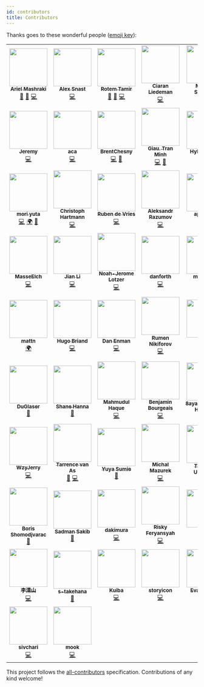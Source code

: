```yaml
---
id: contributors
title: Contributors
---
```


Thanks goes to these wonderful people ([emoji key](https://allcontributors.org/docs/en/emoji-key)):

<!-- ALL-CONTRIBUTORS-LIST:START - Do not remove or modify this section -->
<!-- prettier-ignore-start -->
<!-- markdownlint-disable -->
<table>
  <tr>
    <td align="center"><a href="https://github.com/a8m"><img src="https://avatars.githubusercontent.com/u/7413593?v=4?s=100" width="100px;" alt=""/><br /><sub><b>Ariel Mashraki</b></sub></a><br /><a href="#maintenance-a8m" title="Maintenance">🚧</a> <a href="https://github.com/ent/ent/commits?author=a8m" title="Documentation">📖</a> <a href="https://github.com/ent/ent/commits?author=a8m" title="Code">💻</a></td>
    <td align="center"><a href="https://github.com/alexsn"><img src="https://avatars.githubusercontent.com/u/987019?v=4?s=100" width="100px;" alt=""/><br /><sub><b>Alex Snast</b></sub></a><br /><a href="https://github.com/ent/ent/commits?author=alexsn" title="Code">💻</a></td>
    <td align="center"><a href="https://rotemtam.com/"><img src="https://avatars.githubusercontent.com/u/1522681?v=4?s=100" width="100px;" alt=""/><br /><sub><b>Rotem Tamir</b></sub></a><br /><a href="#maintenance-rotemtam" title="Maintenance">🚧</a> <a href="https://github.com/ent/ent/commits?author=rotemtam" title="Documentation">📖</a> <a href="https://github.com/ent/ent/commits?author=rotemtam" title="Code">💻</a></td>
    <td align="center"><a href="https://github.com/cliedeman"><img src="https://avatars.githubusercontent.com/u/3578740?v=4?s=100" width="100px;" alt=""/><br /><sub><b>Ciaran Liedeman</b></sub></a><br /><a href="https://github.com/ent/ent/commits?author=cliedeman" title="Code">💻</a></td>
    <td align="center"><a href="https://www.marwan.io/"><img src="https://avatars.githubusercontent.com/u/16294261?v=4?s=100" width="100px;" alt=""/><br /><sub><b>Marwan Sulaiman</b></sub></a><br /><a href="https://github.com/ent/ent/commits?author=marwan-at-work" title="Code">💻</a></td>
    <td align="center"><a href="https://nathaniel.peiffer.com.au/"><img src="https://avatars.githubusercontent.com/u/8946502?v=4?s=100" width="100px;" alt=""/><br /><sub><b>Nathaniel Peiffer</b></sub></a><br /><a href="https://github.com/ent/ent/commits?author=napei" title="Code">💻</a></td>
    <td align="center"><a href="https://github.com/tmc"><img src="https://avatars.githubusercontent.com/u/3977?v=4?s=100" width="100px;" alt=""/><br /><sub><b>Travis Cline</b></sub></a><br /><a href="https://github.com/ent/ent/commits?author=tmc" title="Code">💻</a></td>
  </tr>
  <tr>
    <td align="center"><a href="https://cloudsjhan.github.io/"><img src="https://avatars.githubusercontent.com/u/7600925?v=4?s=100" width="100px;" alt=""/><br /><sub><b>Jeremy</b></sub></a><br /><a href="https://github.com/ent/ent/commits?author=hantmac" title="Code">💻</a></td>
    <td align="center"><a href="https://github.com/aca"><img src="https://avatars.githubusercontent.com/u/50316549?v=4?s=100" width="100px;" alt=""/><br /><sub><b>aca</b></sub></a><br /><a href="https://github.com/ent/ent/commits?author=aca" title="Code">💻</a></td>
    <td align="center"><a href="https://github.com/BrentChesny"><img src="https://avatars.githubusercontent.com/u/1449435?v=4?s=100" width="100px;" alt=""/><br /><sub><b>BrentChesny</b></sub></a><br /><a href="https://github.com/ent/ent/commits?author=BrentChesny" title="Code">💻</a> <a href="https://github.com/ent/ent/commits?author=BrentChesny" title="Documentation">📖</a></td>
    <td align="center"><a href="https://github.com/giautm"><img src="https://avatars.githubusercontent.com/u/12751435?v=4?s=100" width="100px;" alt=""/><br /><sub><b>Giau. Tran Minh</b></sub></a><br /><a href="https://github.com/ent/ent/commits?author=giautm" title="Code">💻</a> <a href="https://github.com/ent/ent/pulls?q=is%3Apr+reviewed-by%3Agiautm" title="Reviewed Pull Requests">👀</a></td>
    <td align="center"><a href="https://htdvisser.dev/"><img src="https://avatars.githubusercontent.com/u/181308?v=4?s=100" width="100px;" alt=""/><br /><sub><b>Hylke Visser</b></sub></a><br /><a href="https://github.com/ent/ent/commits?author=htdvisser" title="Code">💻</a></td>
    <td align="center"><a href="https://github.com/kerbelp"><img src="https://avatars.githubusercontent.com/u/3934990?v=4?s=100" width="100px;" alt=""/><br /><sub><b>Pavel Kerbel</b></sub></a><br /><a href="https://github.com/ent/ent/commits?author=kerbelp" title="Code">💻</a></td>
    <td align="center"><a href="https://github.com/day-dreams"><img src="https://avatars.githubusercontent.com/u/24593904?v=4?s=100" width="100px;" alt=""/><br /><sub><b>zhangnan</b></sub></a><br /><a href="https://github.com/ent/ent/commits?author=day-dreams" title="Code">💻</a></td>
  </tr>
  <tr>
    <td align="center"><a href="https://github.com/uta-mori"><img src="https://avatars.githubusercontent.com/u/59682979?v=4?s=100" width="100px;" alt=""/><br /><sub><b>mori yuta</b></sub></a><br /><a href="https://github.com/ent/ent/commits?author=uta-mori" title="Code">💻</a> <a href="#translation-uta-mori" title="Translation">🌍</a> <a href="https://github.com/ent/ent/pulls?q=is%3Apr+reviewed-by%3Auta-mori" title="Reviewed Pull Requests">👀</a></td>
    <td align="center"><a href="http://lollyrock.com/"><img src="https://avatars.githubusercontent.com/u/1178413?v=4?s=100" width="100px;" alt=""/><br /><sub><b>Christoph Hartmann</b></sub></a><br /><a href="https://github.com/ent/ent/commits?author=chris-rock" title="Code">💻</a></td>
    <td align="center"><a href="https://github.com/rubensayshi"><img src="https://avatars.githubusercontent.com/u/649160?v=4?s=100" width="100px;" alt=""/><br /><sub><b>Ruben de Vries</b></sub></a><br /><a href="https://github.com/ent/ent/commits?author=rubensayshi" title="Code">💻</a></td>
    <td align="center"><a href="https://keybase.io/ernado"><img src="https://avatars.githubusercontent.com/u/866677?v=4?s=100" width="100px;" alt=""/><br /><sub><b>Aleksandr Razumov</b></sub></a><br /><a href="https://github.com/ent/ent/commits?author=ernado" title="Code">💻</a></td>
    <td align="center"><a href="https://github.com/apbuteau"><img src="https://avatars.githubusercontent.com/u/6796073?v=4?s=100" width="100px;" alt=""/><br /><sub><b>apbuteau</b></sub></a><br /><a href="https://github.com/ent/ent/commits?author=apbuteau" title="Code">💻</a></td>
    <td align="center"><a href="https://github.com/ichord"><img src="https://avatars.githubusercontent.com/u/1324791?v=4?s=100" width="100px;" alt=""/><br /><sub><b>Harold.Luo</b></sub></a><br /><a href="https://github.com/ent/ent/commits?author=ichord" title="Code">💻</a></td>
    <td align="center"><a href="https://github.com/idoshveki"><img src="https://avatars.githubusercontent.com/u/11615669?v=4?s=100" width="100px;" alt=""/><br /><sub><b>ido shveki</b></sub></a><br /><a href="https://github.com/ent/ent/commits?author=idoshveki" title="Code">💻</a></td>
  </tr>
  <tr>
    <td align="center"><a href="https://github.com/masseelch"><img src="https://avatars.githubusercontent.com/u/12862103?v=4?s=100" width="100px;" alt=""/><br /><sub><b>MasseElch</b></sub></a><br /><a href="https://github.com/ent/ent/commits?author=masseelch" title="Code">💻</a></td>
    <td align="center"><a href="https://github.com/kidlj"><img src="https://avatars.githubusercontent.com/u/300616?v=4?s=100" width="100px;" alt=""/><br /><sub><b>Jian Li</b></sub></a><br /><a href="https://github.com/ent/ent/commits?author=kidlj" title="Code">💻</a></td>
    <td align="center"><a href="https://noah.je/"><img src="https://avatars.githubusercontent.com/u/5778728?v=4?s=100" width="100px;" alt=""/><br /><sub><b>Noah-Jerome Lotzer</b></sub></a><br /><a href="https://github.com/ent/ent/commits?author=nolotz" title="Code">💻</a></td>
    <td align="center"><a href="https://github.com/danf0rth"><img src="https://avatars.githubusercontent.com/u/14220891?v=4?s=100" width="100px;" alt=""/><br /><sub><b>danforth</b></sub></a><br /><a href="https://github.com/ent/ent/commits?author=danf0rth" title="Code">💻</a></td>
    <td align="center"><a href="https://github.com/maxiloEmmmm"><img src="https://avatars.githubusercontent.com/u/16779121?v=4?s=100" width="100px;" alt=""/><br /><sub><b>maxilozoz</b></sub></a><br /><a href="https://github.com/ent/ent/commits?author=maxiloEmmmm" title="Code">💻</a></td>
    <td align="center"><a href="https://gist.github.com/zzwx"><img src="https://avatars.githubusercontent.com/u/8169082?v=4?s=100" width="100px;" alt=""/><br /><sub><b>zzwx</b></sub></a><br /><a href="https://github.com/ent/ent/commits?author=zzwx" title="Code">💻</a></td>
    <td align="center"><a href="https://github.com/ix64"><img src="https://avatars.githubusercontent.com/u/13902388?v=4?s=100" width="100px;" alt=""/><br /><sub><b>MengYX</b></sub></a><br /><a href="#translation-ix64" title="Translation">🌍</a></td>
  </tr>
  <tr>
    <td align="center"><a href="https://mattn.kaoriya.net/"><img src="https://avatars.githubusercontent.com/u/10111?v=4?s=100" width="100px;" alt=""/><br /><sub><b>mattn</b></sub></a><br /><a href="#translation-mattn" title="Translation">🌍</a></td>
    <td align="center"><a href="https://github.com/Bladrak"><img src="https://avatars.githubusercontent.com/u/1321977?v=4?s=100" width="100px;" alt=""/><br /><sub><b>Hugo Briand</b></sub></a><br /><a href="https://github.com/ent/ent/commits?author=Bladrak" title="Code">💻</a></td>
    <td align="center"><a href="https://danielenman.com/"><img src="https://avatars.githubusercontent.com/u/432487?v=4?s=100" width="100px;" alt=""/><br /><sub><b>Dan Enman</b></sub></a><br /><a href="https://github.com/ent/ent/commits?author=enmand" title="Code">💻</a></td>
    <td align="center"><a href="http://www.l2junity.org/"><img src="https://avatars.githubusercontent.com/u/2185291?v=4?s=100" width="100px;" alt=""/><br /><sub><b>Rumen Nikiforov</b></sub></a><br /><a href="https://github.com/ent/ent/commits?author=UnAfraid" title="Code">💻</a></td>
    <td align="center"><a href="https://wener.me"><img src="https://avatars.githubusercontent.com/u/1777211?v=4?s=100" width="100px;" alt=""/><br /><sub><b>陈杨文</b></sub></a><br /><a href="https://github.com/ent/ent/commits?author=wenerme" title="Code">💻</a></td>
    <td align="center"><a href="https://djwong.net"><img src="https://avatars.githubusercontent.com/u/1635441?v=4?s=100" width="100px;" alt=""/><br /><sub><b>Qiaosen (Joeson) Huang</b></sub></a><br /><a href="https://github.com/ent/ent/issues?q=author%3Ajoesonw" title="Bug reports">🐛</a></td>
    <td align="center"><a href="https://github.com/davebehr1"><img src="https://avatars.githubusercontent.com/u/16716239?v=4?s=100" width="100px;" alt=""/><br /><sub><b>AlonDavidBehr</b></sub></a><br /><a href="https://github.com/ent/ent/commits?author=davebehr1" title="Code">💻</a> <a href="https://github.com/ent/ent/pulls?q=is%3Apr+reviewed-by%3Adavebehr1" title="Reviewed Pull Requests">👀</a></td>
  </tr>
  <tr>
    <td align="center"><a href="http://duglaser.dev"><img src="https://avatars.githubusercontent.com/u/50506482?v=4?s=100" width="100px;" alt=""/><br /><sub><b>DuGlaser</b></sub></a><br /><a href="https://github.com/ent/ent/commits?author=DuGlaser" title="Documentation">📖</a></td>
    <td align="center"><a href="https://github.com/shanna"><img src="https://avatars.githubusercontent.com/u/28489?v=4?s=100" width="100px;" alt=""/><br /><sub><b>Shane Hanna</b></sub></a><br /><a href="https://github.com/ent/ent/commits?author=shanna" title="Documentation">📖</a></td>
    <td align="center"><a href="https://www.linkedin.com/in/mahmud2011"><img src="https://avatars.githubusercontent.com/u/5278142?v=4?s=100" width="100px;" alt=""/><br /><sub><b>Mahmudul Haque</b></sub></a><br /><a href="https://github.com/ent/ent/commits?author=mahmud2011" title="Code">💻</a></td>
    <td align="center"><a href="http://blog.scaleprocess.net"><img src="https://avatars.githubusercontent.com/u/862607?v=4?s=100" width="100px;" alt=""/><br /><sub><b>Benjamin Bourgeais</b></sub></a><br /><a href="https://github.com/ent/ent/commits?author=sywesk" title="Code">💻</a></td>
    <td align="center"><a href="https://about.8ay.ac/"><img src="https://avatars.githubusercontent.com/u/29266382?v=4?s=100" width="100px;" alt=""/><br /><sub><b>8ayac(Yoshinori Hayashi)</b></sub></a><br /><a href="https://github.com/ent/ent/commits?author=8ayac" title="Documentation">📖</a></td>
    <td align="center"><a href="https://github.com/y-yagi"><img src="https://avatars.githubusercontent.com/u/987638?v=4?s=100" width="100px;" alt=""/><br /><sub><b>y-yagi</b></sub></a><br /><a href="https://github.com/ent/ent/commits?author=y-yagi" title="Documentation">📖</a></td>
    <td align="center"><a href="https://github.com/Sacro"><img src="https://avatars.githubusercontent.com/u/2659869?v=4?s=100" width="100px;" alt=""/><br /><sub><b>Ben Woodward</b></sub></a><br /><a href="https://github.com/ent/ent/commits?author=Sacro" title="Code">💻</a></td>
  </tr>
  <tr>
    <td align="center"><a href="https://github.com/wzyjerry"><img src="https://avatars.githubusercontent.com/u/11435169?v=4?s=100" width="100px;" alt=""/><br /><sub><b>WzyJerry</b></sub></a><br /><a href="https://github.com/ent/ent/commits?author=wzyjerry" title="Code">💻</a></td>
    <td align="center"><a href="https://github.com/tarrencev"><img src="https://avatars.githubusercontent.com/u/4740651?v=4?s=100" width="100px;" alt=""/><br /><sub><b>Tarrence van As</b></sub></a><br /><a href="https://github.com/ent/ent/commits?author=tarrencev" title="Documentation">📖</a> <a href="https://github.com/ent/ent/commits?author=tarrencev" title="Code">💻</a></td>
    <td align="center"><a href="https://mo7ka.com"><img src="https://avatars.githubusercontent.com/u/32859963?v=4?s=100" width="100px;" alt=""/><br /><sub><b>Yuya Sumie</b></sub></a><br /><a href="https://github.com/ent/ent/commits?author=MONAKA0721" title="Documentation">📖</a></td>
    <td align="center"><a href="http://jasminek.net"><img src="https://avatars.githubusercontent.com/u/7853732?v=4?s=100" width="100px;" alt=""/><br /><sub><b>Michal Mazurek</b></sub></a><br /><a href="https://github.com/ent/ent/commits?author=akfaew" title="Code">💻</a></td>
    <td align="center"><a href="https://github.com/nmemoto"><img src="https://avatars.githubusercontent.com/u/1522332?v=4?s=100" width="100px;" alt=""/><br /><sub><b>Takafumi Umemoto</b></sub></a><br /><a href="https://github.com/ent/ent/commits?author=nmemoto" title="Documentation">📖</a></td>
    <td align="center"><a href="http://www.linkedin.com/in/khadija-sidhpuri-87709316a"><img src="https://avatars.githubusercontent.com/u/59063821?v=4?s=100" width="100px;" alt=""/><br /><sub><b>Khadija Sidhpuri</b></sub></a><br /><a href="https://github.com/ent/ent/commits?author=squarebat" title="Code">💻</a></td>
    <td align="center"><a href="https://github.com/neel229"><img src="https://avatars.githubusercontent.com/u/53475167?v=4?s=100" width="100px;" alt=""/><br /><sub><b>Neel Modi</b></sub></a><br /><a href="https://github.com/ent/ent/commits?author=neel229" title="Code">💻</a></td>
  </tr>
  <tr>
    <td align="center"><a href="https://ie.linkedin.com/in/boris-shomodjvarac-51970879"><img src="https://avatars.githubusercontent.com/u/304768?v=4?s=100" width="100px;" alt=""/><br /><sub><b>Boris Shomodjvarac</b></sub></a><br /><a href="https://github.com/ent/ent/commits?author=shomodj" title="Documentation">📖</a></td>
    <td align="center"><a href="https://github.com/sadmansakib"><img src="https://avatars.githubusercontent.com/u/17023844?v=4?s=100" width="100px;" alt=""/><br /><sub><b>Sadman Sakib</b></sub></a><br /><a href="https://github.com/ent/ent/commits?author=sadmansakib" title="Documentation">📖</a></td>
    <td align="center"><a href="https://github.com/dakimura"><img src="https://avatars.githubusercontent.com/u/34202807?v=4?s=100" width="100px;" alt=""/><br /><sub><b>dakimura</b></sub></a><br /><a href="https://github.com/ent/ent/commits?author=dakimura" title="Code">💻</a></td>
    <td align="center"><a href="https://github.com/RiskyFeryansyahP"><img src="https://avatars.githubusercontent.com/u/36788585?v=4?s=100" width="100px;" alt=""/><br /><sub><b>Risky Feryansyah</b></sub></a><br /><a href="https://github.com/ent/ent/commits?author=RiskyFeryansyahP" title="Code">💻</a></td>
    <td align="center"><a href="https://github.com/seiichi1101"><img src="https://avatars.githubusercontent.com/u/20941952?v=4?s=100" width="100px;" alt=""/><br /><sub><b>seiichi </b></sub></a><br /><a href="https://github.com/ent/ent/commits?author=seiichi1101" title="Code">💻</a></td>
    <td align="center"><a href="https://orijtech.com/"><img src="https://avatars.githubusercontent.com/u/4898263?v=4?s=100" width="100px;" alt=""/><br /><sub><b>Emmanuel T Odeke</b></sub></a><br /><a href="https://github.com/ent/ent/commits?author=odeke-em" title="Code">💻</a></td>
    <td align="center"><a href="https://isoppp.com"><img src="https://avatars.githubusercontent.com/u/16318727?v=4?s=100" width="100px;" alt=""/><br /><sub><b>Hiroki Isogai</b></sub></a><br /><a href="https://github.com/ent/ent/commits?author=isoppp" title="Documentation">📖</a></td>
  </tr>
  <tr>
    <td align="center"><a href="https://github.com/tsingsun"><img src="https://avatars.githubusercontent.com/u/5848549?v=4?s=100" width="100px;" alt=""/><br /><sub><b>李清山</b></sub></a><br /><a href="https://github.com/ent/ent/commits?author=tsingsun" title="Code">💻</a></td>
    <td align="center"><a href="https://github.com/s-takehana"><img src="https://avatars.githubusercontent.com/u/3423547?v=4?s=100" width="100px;" alt=""/><br /><sub><b>s-takehana</b></sub></a><br /><a href="https://github.com/ent/ent/commits?author=s-takehana" title="Documentation">📖</a></td>
    <td align="center"><a href="https://github.com/EndlessIdea"><img src="https://avatars.githubusercontent.com/u/1527796?v=4?s=100" width="100px;" alt=""/><br /><sub><b>Kuiba</b></sub></a><br /><a href="https://github.com/ent/ent/commits?author=EndlessIdea" title="Code">💻</a></td>
    <td align="center"><a href="https://github.com/storyicon"><img src="https://avatars.githubusercontent.com/u/29772821?v=4?s=100" width="100px;" alt=""/><br /><sub><b>storyicon</b></sub></a><br /><a href="https://github.com/ent/ent/commits?author=storyicon" title="Code">💻</a></td>
    <td align="center"><a href="https://github.com/evanlurvey"><img src="https://avatars.githubusercontent.com/u/54965655?v=4?s=100" width="100px;" alt=""/><br /><sub><b>Evan Lurvey</b></sub></a><br /><a href="https://github.com/ent/ent/commits?author=evanlurvey" title="Code">💻</a></td>
    <td align="center"><a href="https://github.com/attackordie"><img src="https://avatars.githubusercontent.com/u/20145334?v=4?s=100" width="100px;" alt=""/><br /><sub><b>Brian</b></sub></a><br /><a href="https://github.com/ent/ent/commits?author=attackordie" title="Documentation">📖</a></td>
    <td align="center"><a href="http://www.thinkontrol.com"><img src="https://avatars.githubusercontent.com/u/11331554?v=4?s=100" width="100px;" alt=""/><br /><sub><b>Shen Yang</b></sub></a><br /><a href="https://github.com/ent/ent/commits?author=ThinkontrolSY" title="Code">💻</a></td>
  </tr>
  <tr>
    <td align="center"><a href="https://twitter.com/sivchari"><img src="https://avatars.githubusercontent.com/u/55221074?v=4?s=100" width="100px;" alt=""/><br /><sub><b>sivchari</b></sub></a><br /><a href="https://github.com/ent/ent/commits?author=sivchari" title="Code">💻</a></td>
    <td align="center"><a href="https://blog.mookjp.io"><img src="https://avatars.githubusercontent.com/u/1519309?v=4?s=100" width="100px;" alt=""/><br /><sub><b>mook</b></sub></a><br /><a href="https://github.com/ent/ent/commits?author=mookjp" title="Code">💻</a></td>
  </tr>
</table>

<!-- markdownlint-restore -->
<!-- prettier-ignore-end -->

<!-- ALL-CONTRIBUTORS-LIST:END -->

This project follows the [all-contributors](https://github.com/all-contributors/all-contributors) specification. Contributions of any kind welcome!
